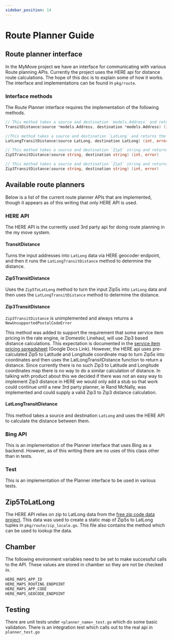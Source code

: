 ```yaml
---
sidebar_position: 14
---
```


# Route Planner Guide

## Route planner interface

In the MyMove project we have an interface for communicating with various Route planning APIs. Currently the project uses the HERE api for distance route calculations. The hope of this doc is to explain some of how it works. The interface and implementations can be found in `pkg/route`.

### Interface methods

The Route Planner interface requires the implementation of the following methods.

```go
// This method takes a source and destination `models.Address` and returns the distance as an `int`.
TransitDistance(source *models.Address, destination *models.Address) (int, error)

//This method takes a source and destination `LatLong` and returns the distance as an `int`
LatLongTransitDistance(source LatLong, destination LatLong) (int, error)

// This method takes a source and destination `Zip5` string and returns the distance as an `int`
Zip5TransitDistance(source string, destination string) (int, error)

// This method takes a source and destination `Zip3` string and returns the distance as an `int`
Zip3TransitDistance(source string, destination string) (int, error)
```

## Available route planners

Below is a list of the current route planner APIs that are implemented, though it appears as of this writing that only HERE API is used.

### HERE API

The HERE API is the currently used 3rd party api for doing route planning in the my move system.

#### TransitDistance

Turns the input addresses into `LatLong` data via HERE geocoder endpoint, and then it runs the `LatLongTransitDistance` method to determine the distance.

#### Zip5TransitDistance

Uses the `Zip5ToLatLong` method to turn the input Zip5s into `LatLong` data and then uses the `LatLongTransitDistance` method to determine the distance.

#### Zip3TransitDistance

`Zip3TransitDistance` is unimplemented and always returns a `NewUnsupportedPostalCodeError`

This method was added to support the requirement that some service item pricing in the rate engine, ie Domestic Linehaul, will use Zip3 based distance calculations. This expectation is documented in the [service item pricing spreadsheet](https://docs.google.com/spreadsheets/d/1NRbxHmvaWV6aXQrxQ2LJhkc5tClAl3Eb1-MRxZ123Tw/edit#gid=0) (Google Docs Link). However, the HERE api uses pre-calculated Zip5 to Latitude and Longitude coordinate map to turn Zip5s into coordinates and then uses the LatLongTransitDistance function to return a distance. Since currently there is no such Zip3 to Latitude and Longitude coordinates map there is no way to do a similar calculation of distance. In talking with product about this we decided if there was not an easy way to implement Zip3 distance in HERE we would only add a stub so that work could continue until a new 3rd party planner, ie Rand McNally, was implemented and could supply a valid Zip3 to Zip3 distance calculation.

#### LatLongTransitDistance

This method takes a source and destination `LatLong` and uses the HERE API to calculate the distance between them.

### Bing API

This is an implementation of the Planner interface that uses Bing as a backend. However, as of this writing there are no uses of this class other than in tests.

### Test

This is an implementation of the Planner interface to be used in various tests.

## Zip5ToLatLong

The HERE API relies on zip to LatLong data from the [free zip code data project](https://github.com/midwire/free_zipcode_data). This data was used to create a static map of Zip5s to LatLong tuples in
`pkg/route/zip_locale.go`. This file also contains the method which can be used to lookup the data.

## Chamber

The following environment variables need to be set to make successful calls to the API. These values are stored in chamber so they are not be checked in.

```sh
HERE_MAPS_APP_ID
HERE_MAPS_ROUTING_ENDPOINT
HERE_MAPS_APP_CODE
HERE_MAPS_GEOCODE_ENDPOINT
```

## Testing

There are unit tests under `<planner_name>_test.go` which do some basic validation. There is an integration test which calls out to the real api in `planner_test.go`

